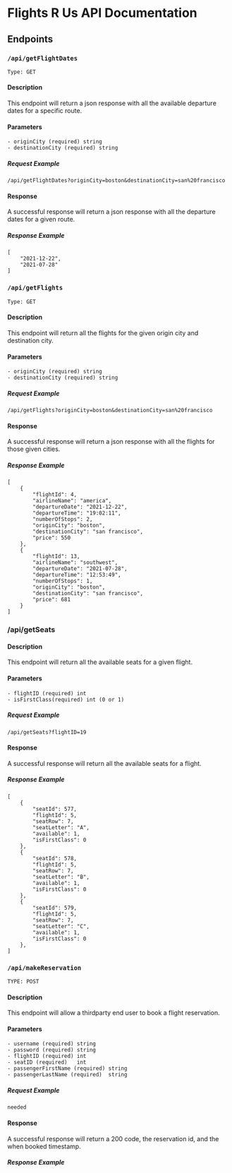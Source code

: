 # Flights R Us API Documentation

## Endpoints

### `/api/getFlightDates`

`Type: GET`

#### Description

This endpoint will return a json response with all the available departure dates for a specific route. 

#### Parameters

    - originCity (required) string
    - destinationCity (required) string

##### Request Example

`/api/getFlightDates?originCity=boston&destinationCity=san%20francisco`

#### Response

A successful response will return a json response with all the departure dates for a given route.

##### Response Example

```
[
    "2021-12-22",
    "2021-07-28"
]
```


### `/api/getFlights`

`Type: GET`

#### Description

This endpoint will return all the flights for the given origin city and destination city.

#### Parameters

    - originCity (required) string
    - destinationCity (required) string

##### Request Example

`/api/getFlights?originCity=boston&destinationCity=san%20francisco`

#### Response

A successful response will return a json response with all the flights for those given cities.

##### Response Example

```
[
    {
        "flightId": 4,
        "airlineName": "america",
        "departureDate": "2021-12-22",
        "departureTime": "19:02:11",
        "numberOfStops": 2,
        "originCity": "boston",
        "destinationCity": "san francisco",
        "price": 550
    },
    {
        "flightId": 13,
        "airlineName": "southwest",
        "departureDate": "2021-07-28",
        "departureTime": "12:53:49",
        "numberOfStops": 1,
        "originCity": "boston",
        "destinationCity": "san francisco",
        "price": 681
    }
]
```

### /api/getSeats

#### Description

This endpoint will return all the available seats for a given flight.

#### Parameters

    - flightID (required) int
    - isFirstClass(required) int (0 or 1)

##### Request Example

`/api/getSeats?flightID=19`

#### Response

A successful response will return all the available seats for a flight.

##### Response Example

```
[
    {
        "seatId": 577,
        "flightId": 5,
        "seatRow": 7,
        "seatLetter": "A",
        "available": 1,
        "isFirstClass": 0
    },
    {
        "seatId": 578,
        "flightId": 5,
        "seatRow": 7,
        "seatLetter": "B",
        "available": 1,
        "isFirstClass": 0
    },
    {
        "seatId": 579,
        "flightId": 5,
        "seatRow": 7,
        "seatLetter": "C",
        "available": 1,
        "isFirstClass": 0
    },
]
```

### `/api/makeReservation`

`TYPE: POST`

#### Description

This endpoint will allow a thirdparty end user to book a flight reservation.

#### Parameters

    - username (required) string
    - password (required) string
    - flightID (required) int
    - seatID (required)   int
    - passengerFirstName (required) string
    - passengerLastName (required)  string

##### Request Example

`needed`

#### Response

A successful response will return a 200 code, the reservation id, and the when booked timestamp.

##### Response Example

```

```
